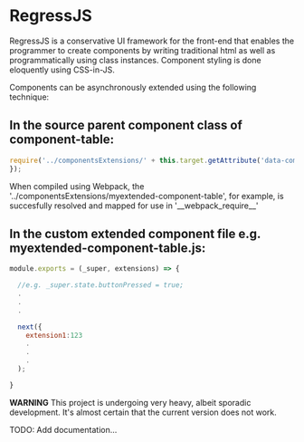 # RegressJS
RegressJS is a conservative UI framework for the front-end that enables the programmer to create components by writing traditional html as well as programmatically using class instances.
Component styling is done eloquently using CSS-in-JS.

Components can be asynchronously extended using the following technique:

## In the source parent component class of component-table:

```js
require('../componentsExtensions/' + this.target.getAttribute('data-component-id'))(this, (extensions) => {
});
```
When compiled using Webpack, the '../componentsExtensions/myextended-component-table', for example, is succesfully resolved and mapped for use in '\_\_webpack_require__'

## In the custom extended component file e.g. myextended-component-table.js: 
```js
module.exports = (_super, extensions) => {

  //e.g. _super.state.buttonPressed = true;
  .
  .
  .

  next({
    extension1:123
    .
    .
    .
  );

}
```
**WARNING** This project is undergoing very heavy, albeit sporadic development. It's almost certain that the current version does not work.


TODO: Add documentation...
